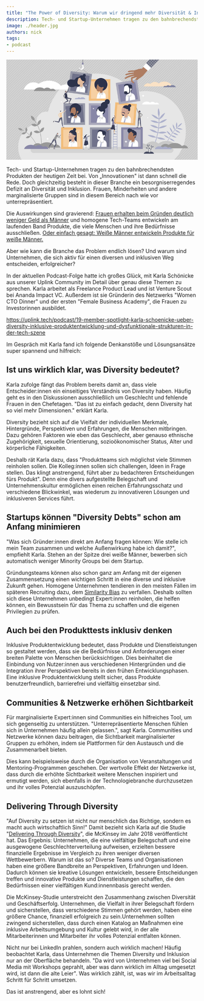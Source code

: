 ```yaml
---
title: "The Power of Diversity: Warum wir dringend mehr Diversität & Inklusion in der Tech-Branche brauchen"
description: Tech- und Startup-Unternehmen tragen zu den bahnbrechendsten Produkten der heutigen Zeit bei. Von „Innovationen" ist dann schnell die Rede.
image: ./header.jpg
authors: nick
tags:
- podcast
---
```


![](header.jpg)

Tech- und Startup-Unternehmen tragen zu den bahnbrechendsten Produkten der heutigen Zeit bei. Von „Innovationen" ist dann schnell die Rede. Doch gleichzeitig besteht in dieser Branche ein besorgniserregendes Defizit an Diversität und Inklusion. Frauen, Minderheiten und andere marginalisierte Gruppen sind in diesem Bereich nach wie vor unterrepräsentiert.

Die Auswirkungen sind gravierend: [Frauen erhalten beim Gründen deutlich weniger Geld als Männer](https://t3n.de/news/kau-geld-gruenderinnen-europas-startup-szene-maennerdomaene-1558487/) und homogene Tech-Teams entwickeln am laufenden Band Produkte, die viele Menschen und ihre Bedürfnisse ausschließen. [Oder einfach gesagt: Weiße Männer entwickeln Produkte für weiße Männer.](https://www.geo.de/amp/wissen/forschung-und-technik/gender-data-gap--warum-die-datenluecke-so-gefaehrlich-sein-kann-33452236.html)

Aber wie kann die Branche das Problem endlich lösen? Und warum sind Unternehmen, die sich aktiv für einen diversen und inklusiven Weg entscheiden, erfolgreicher?

In der aktuellen Podcast-Folge hatte ich großes Glück, mit Karla Schönicke aus unserer Uplink Community im Detail über genau diese Themen zu sprechen. Karla arbeitet als Freelance Product Lead und ist Venture Scout bei Ananda Impact VC. Außerdem ist sie Gründerin des Netzwerks "Women CTO Dinner" und der ersten "Female Business Academy", die Frauen zu Investorinnen ausbildet.

<emb>https://uplink.tech/podcast/19-member-spotlight-karla-schoenicke-ueber-diversity-inklusive-produktentwicklung-und-dysfunktionale-strukturen-in-der-tech-szene</emb>

Im Gespräch mit Karla fand ich folgende Denkanstöße und Lösungsansätze super spannend und hilfreich:

## Ist uns wirklich klar, was Diversity bedeutet?

Karla zufolge fängt das Problem bereits damit an, dass viele Entscheider:innen ein einseitiges Verständnis von Diversity haben. Häufig geht es in den Diskussionen ausschließlich um Geschlecht und fehlende Frauen in den Chefetagen. "Das ist zu einfach gedacht, denn Diversity hat so viel mehr Dimensionen." erklärt Karla.

Diversity bezieht sich auf die Vielfalt der individuellen Merkmale, Hintergründe, Perspektiven und Erfahrungen, die Menschen mitbringen. Dazu gehören Faktoren wie eben das Geschlecht, aber genauso ethnische Zugehörigkeit, sexuelle Orientierung, sozioökonomischer Status, Alter und körperliche Fähigkeiten.

Deshalb rät Karla dazu, dass "Produktteams sich möglichst viele Stimmen reinholen sollen. Die Kolleg:innen sollen sich challengen, Ideen in Frage stellen. Das klingt anstrengend, führt aber zu bedachteren Entscheidungen fürs Produkt". Denn eine divers aufgestellte Belegschaft und Unternehmenskultur ermöglichen einen reichen Erfahrungsschatz und verschiedene Blickwinkel, was wiederum zu innovativeren Lösungen und inklusiveren Services führt.

## Startups können "Diversity Debts" schon am Anfang minimieren

"Was sich Gründer:innen direkt am Anfang fragen können: Wie stelle ich mein Team zusammen und welche Außenwirkung habe ich damit?", empfiehlt Karla. Stehen an der Spitze drei weiße Männer, bewerben sich automatisch weniger Minority Groups bei dem Startup.

Gründungsteams können also schon ganz am Anfang mit der eigenen Zusammensetzung einen wichtigen Schritt in eine diverse und inklusive Zukunft gehen. Homogene Unternehmen tendieren in den meisten Fällen im späteren Recruiting dazu, dem [Similarity Bias](https://neuroleadership.com/your-brain-at-work/seeds-model-biases-affect-decision-making/) zu verfallen. Deshalb sollten sich diese Unternehmen unbedingt Expert:innen reinholen, die helfen können, ein Bewusstsein für das Thema zu schaffen und die eigenen Privilegien zu prüfen.

## Auch bei den Produkttests inklusiv denken

Inklusive Produktentwicklung bedeutet, dass Produkte und Dienstleistungen so gestaltet werden, dass sie die Bedürfnisse und Anforderungen einer breiten Palette von Menschen berücksichtigen. Dies beinhaltet die Einbindung von Nutzer:innen aus verschiedenen Hintergründen und die Integration ihrer Perspektiven bereits in den frühen Entwicklungsphasen. Eine inklusive Produktentwicklung stellt sicher, dass Produkte benutzerfreundlich, barrierefrei und vielfältig einsetzbar sind.

## Communities & Netzwerke erhöhen Sichtbarkeit

Für marginalisierte Expert:innen sind Communities ein hilfreiches Tool, um sich gegenseitig zu unterstützen. "Unterrepräsentierte Menschen fühlen sich in Unternehmen häufig allein gelassen.", sagt Karla. Communities und Netzwerke können dazu beitragen, die Sichtbarkeit marginalisierter Gruppen zu erhöhen, indem sie Plattformen für den Austausch und die Zusammenarbeit bieten.

Dies kann beispielsweise durch die Organisation von Veranstaltungen und Mentoring-Programmen geschehen. Der wertvolle Effekt der Netzwerke ist, dass durch die erhöhte Sichtbarkeit weitere Menschen inspiriert und ermutigt werden, sich ebenfalls in der Technologiebranche durchzusetzen und ihr volles Potenzial auszuschöpfen.

## Delivering Through Diversity

"Auf Diversity zu setzen ist nicht nur menschlich das Richtige, sondern es macht auch wirtschaftlich Sinn!" Damit bezieht sich Karla auf die Studie "[Delivering Through Diversity](https://www.mckinsey.com/capabilities/people-and-organizational-performance/our-insights/delivering-through-diversity)", die McKinsey im Jahr 2018 veröffentlicht hat. Das Ergebnis: Unternehmen, die eine vielfältige Belegschaft und eine ausgewogene Geschlechterverteilung aufweisen, erzielten bessere finanzielle Ergebnisse im Vergleich zu ihren weniger diversen Wettbewerbern. Warum ist das so? Diverse Teams und Organisationen haben eine größere Bandbreite an Perspektiven, Erfahrungen und Ideen. Dadurch können sie kreative Lösungen entwickeln, bessere Entscheidungen treffen und innovative Produkte und Dienstleistungen schaffen, die den Bedürfnissen einer vielfältigen Kund:innennbasis gerecht werden.

Die McKinsey-Studie unterstreicht den Zusammenhang zwischen Diversität und Geschäftserfolg. Unternehmen, die Vielfalt in ihrer Belegschaft fördern und sicherstellen, dass verschiedene Stimmen gehört werden, haben eine größere Chance, finanziell erfolgreich zu sein.Unternehmen sollten zwingend sicherstellen, dass durch einen Katalog an Maßnahmen eine inklusive Arbeitsumgebung und Kultur gelebt wird,  in der alle Mitarbeiterinnen und Mitarbeiter ihr volles Potenzial entfalten können.

Nicht nur bei LinkedIn prahlen, sondern auch wirklich machen!
Häufig beobachtet Karla, dass Unternehmen die Themen Diversity und Inklusion nur an der Oberfläche behandeln. "Da wird von Unternehmen viel bei Social Media mit Workshops geprahlt, aber was dann wirklich im Alltag umgesetzt wird, ist dann die alte Leier". Was wirklich zählt, ist, was wir im Arbeitsalltag Schritt für Schritt umsetzen.

Das ist anstrengend, aber es lohnt sich!
